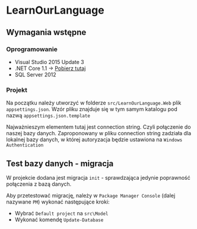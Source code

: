 # LearnOurLanguage
## Wymagania wstępne
### Oprogramowanie
+ Visual Studio 2015 Update 3
+ .NET Core 1.1 -> [Pobierz tutaj](https://www.microsoft.com/net/download/core#/current)
+ SQL Server 2012

### Projekt
Na początku należy utworzyć w folderze `src/LearnOurLanguage.Web` plik `appsettings.json`. 
Wzór pliku znajduje się w tym samym katalogu pod nazwą `appsettings.json.template`

Najważnieszym elementem tutaj jest connection string. Czyli połączenie do naszej bazy danych.
Zaproponowany w pliku connection string zadziała dla lokalnej bazy danych, w której autoryzacja będzie 
ustawiona na `Windows Authentication`

## Test bazy danych - migracja
W projekcie dodana jest migracja `init` - sprawdzająca jedynie poprawność połączenia z bazą danych.

Aby przetestować migrację, należy w `Package Manager Console` (dalej nazywane `PM`) wykonać następujące kroki:
+ Wybrać `Default project` na `src\Model`
+ Wykonać komendę `Update-Database`
